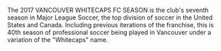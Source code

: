The 2017 VANCOUVER WHITECAPS FC SEASON is the club's seventh season in Major League Soccer, the top division of soccer in the United States and Canada. Including previous iterations of the franchise, this is 40th season of professional soccer being played in Vancouver under a variation of the "Whitecaps" name.
